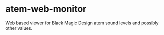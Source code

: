 # atem-web-monitor
Web based viewer for Black Magic Design atem sound levels and possibly other values.
